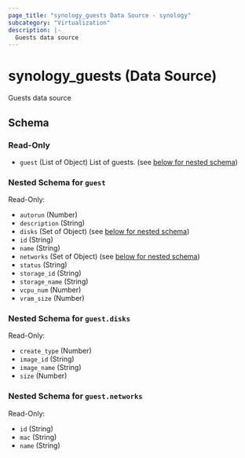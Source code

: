 ```yaml
---
page_title: "synology_guests Data Source - synology"
subcategory: "Virtualization"
description: |-
  Guests data source
---
```


# synology_guests (Data Source)

Guests data source




<!-- schema generated by tfplugindocs -->
## Schema

### Read-Only

- `guest` (List of Object) List of guests. (see [below for nested schema](#nestedatt--guest))

<a id="nestedatt--guest"></a>
### Nested Schema for `guest`

Read-Only:

- `autorun` (Number)
- `description` (String)
- `disks` (Set of Object) (see [below for nested schema](#nestedobjatt--guest--disks))
- `id` (String)
- `name` (String)
- `networks` (Set of Object) (see [below for nested schema](#nestedobjatt--guest--networks))
- `status` (String)
- `storage_id` (String)
- `storage_name` (String)
- `vcpu_num` (Number)
- `vram_size` (Number)

<a id="nestedobjatt--guest--disks"></a>
### Nested Schema for `guest.disks`

Read-Only:

- `create_type` (Number)
- `image_id` (String)
- `image_name` (String)
- `size` (Number)


<a id="nestedobjatt--guest--networks"></a>
### Nested Schema for `guest.networks`

Read-Only:

- `id` (String)
- `mac` (String)
- `name` (String)